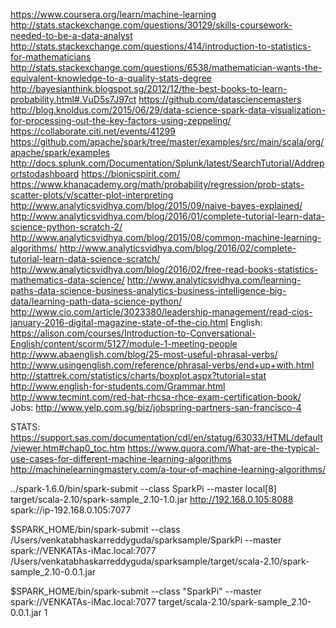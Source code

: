 https://www.coursera.org/learn/machine-learning
http://stats.stackexchange.com/questions/30129/skills-coursework-needed-to-be-a-data-analyst
http://stats.stackexchange.com/questions/414/introduction-to-statistics-for-mathematicians
http://stats.stackexchange.com/questions/6538/mathematician-wants-the-equivalent-knowledge-to-a-quality-stats-degree
http://bayesianthink.blogspot.sg/2012/12/the-best-books-to-learn-probability.html#.VuD5s7J97ct
https://github.com/datasciencemasters
http://blog.knoldus.com/2015/06/29/data-science-spark-data-visualization-for-processing-out-the-key-factors-using-zeppeling/
https://collaborate.citi.net/events/41299
https://github.com/apache/spark/tree/master/examples/src/main/scala/org/apache/spark/examples
http://docs.splunk.com/Documentation/Splunk/latest/SearchTutorial/Addreportstodashboard
https://bionicspirit.com/
https://www.khanacademy.org/math/probability/regression/prob-stats-scatter-plots/v/scatter-plot-interpreting
http://www.analyticsvidhya.com/blog/2015/09/naive-bayes-explained/
http://www.analyticsvidhya.com/blog/2016/01/complete-tutorial-learn-data-science-python-scratch-2/
http://www.analyticsvidhya.com/blog/2015/08/common-machine-learning-algorithms/
http://www.analyticsvidhya.com/blog/2016/02/complete-tutorial-learn-data-science-scratch/
http://www.analyticsvidhya.com/blog/2016/02/free-read-books-statistics-mathematics-data-science/
http://www.analyticsvidhya.com/learning-paths-data-science-business-analytics-business-intelligence-big-data/learning-path-data-science-python/
http://www.cio.com/article/3023380/leadership-management/read-cios-january-2016-digital-magazine-state-of-the-cio.html
English:  https://alison.com/courses/Introduction-to-Conversational-English/content/scorm/5127/module-1-meeting-people
          http://www.abaenglish.com/blog/25-most-useful-phrasal-verbs/
          http://www.usingenglish.com/reference/phrasal-verbs/end+up+with.html
          http://stattrek.com/statistics/charts/boxplot.aspx?tutorial=stat
          http://www.english-for-students.com/Grammar.html
          http://www.tecmint.com/red-hat-rhcsa-rhce-exam-certification-book/
Jobs:  http://www.yelp.com.sg/biz/jobspring-partners-san-francisco-4

STATS: https://support.sas.com/documentation/cdl/en/statug/63033/HTML/default/viewer.htm#chap0_toc.htm
          https://www.quora.com/What-are-the-typical-use-cases-for-different-machine-learning-algorithms
          http://machinelearningmastery.com/a-tour-of-machine-learning-algorithms/
          
          

../spark-1.6.0/bin/spark-submit --class SparkPi --master local[8] target/scala-2.10/spark-sample_2.10-1.0.jar
http://192.168.0.105:8088
spark://ip-192.168.0.105:7077

$SPARK_HOME/bin/spark-submit --class /Users/venkatabhaskarreddyguda/sparksample/SparkPi --master spark://VENKATAs-iMac.local:7077 /Users/venkatabhaskarreddyguda/sparksample/target/scala-2.10/spark-sample_2.10-0.0.1.jar

$SPARK_HOME/bin/spark-submit --class "SparkPi" --master spark://VENKATAs-iMac.local:7077 target/scala-2.10/spark-sample_2.10-0.0.1.jar 1
